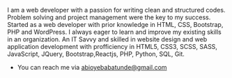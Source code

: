 I am a web developer with a passion for writing clean and structured codes. 
Problem solving and project management were the key to my success.
Started as a web developer with prior knowledge in HTML, CSS, Bootstrap, PHP and WordPress. I always eager to learn and improve my existing skills in an organization. 
An IT Savvy and skilled in website design and web application development with profficiency in HTML5, CSS3, SCSS, SASS, JavaScript, JQuery, Bootstrap,Reactjs, PHP, Python, SQL, Git.
- You can reach me via abioyebabatunde@gmail.com
